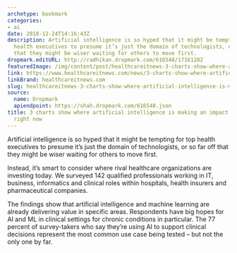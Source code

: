 ```yaml
---
archetype: bookmark
categories:
- ai
date: 2018-12-24T14:16:43Z
description: Artificial intelligence is so hyped that it might be tempting for top
  health executives to presume it’s just the domain of technologists, or so far off
  that they might be wiser waiting for others to move first.
dropmark.editURL: http://radhikan.dropmark.com/616548/17161282
featuredImage: /img/content/post/healthcareitnews-3-charts-show-where-artificial-intelligence-is-making-an-impact-in-healthcare-right-now.jpg
link: https://www.healthcareitnews.com/news/3-charts-show-where-artificial-intelligence-making-impact-healthcare-right-now
linkBrand: healthcareitnews.com
slug: healthcareitnews-3-charts-show-where-artificial-intelligence-is-making-an-impact-in-healthcare-right-now
source:
  name: Dropmark
  apiendpoint: https://shah.dropmark.com/616548.json
title: 3 charts show where artificial intelligence is making an impact in healthcare
  right now
---
```

Artificial intelligence is so hyped that it might be tempting for top health executives to presume it’s just the domain of technologists, or so far off that they might be wiser waiting for others to move first.

Instead, it’s smart to consider where rival healthcare organizations are investing today. We surveyed 142 qualified professionals working in IT, business, informatics and clinical roles within hospitals, health insurers and pharmaceutical companies.

The findings show that artificial intelligence and machine learning are already delivering value in specific areas. Respondents have big hopes for AI and ML in clinical settings for chronic conditions in particular. The 77 percent of survey-takers who say they’re using AI to support clinical decisions represent the most common use case being tested – but not the only one by far.

